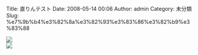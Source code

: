 Title: 直りんテスト
Date: 2008-05-14 00:06
Author: admin
Category: 未分類
Slug: %e7%9b%b4%e3%82%8a%e3%82%93%e3%83%86%e3%82%b9%e3%83%88

![](http://lh3.ggpht.com/ca54makske/SCag9XmnbDI/AAAAAAAAA0o/UTpVZz-VPHo/s144/img370.jpg)  
![](http://lh3.ggpht.com/ca54makske/SCZPxWifZEI/AAAAAAAAACs/c43ZlebxEbs/s144/img124.jpg)
